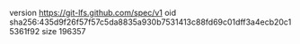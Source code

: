 version https://git-lfs.github.com/spec/v1
oid sha256:435d9f26f57f57c5da8835a930b7531413c88fd69c01dff3a4ecb20c15361f92
size 196357
